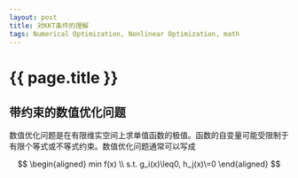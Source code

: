 ```yaml
---
layout: post
title: 对KKT条件的理解
tags: Numerical Optimization, Nonlinear Optimization, math
---
```


# {{ page.title }}

## 带约束的数值优化问题

数值优化问题是在有限维实空间上求单值函数的极值。函数的自变量可能受限制于有限个等式或不等式约束。数值优化问题通常可以写成

$$
\begin{aligned}
min f(x) \\
s.t. g_i(x)\leq0, h_j(x)\=0
\end{aligned}
$$

